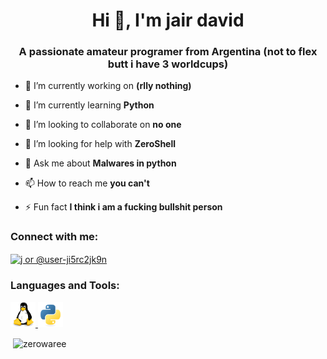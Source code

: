 <h1 align="center">Hi 👋, I'm jair david</h1>
<h3 align="center">A passionate amateur programer from Argentina (not to flex butt i have 3 worldcups)</h3>

- 🔭 I’m currently working on **(rlly nothing)**

- 🌱 I’m currently learning **Python**

- 👯 I’m looking to collaborate on **no one**

- 🤝 I’m looking for help with **ZeroShell**

- 💬 Ask me about **Malwares in python**

- 📫 How to reach me **you can't**

- ⚡ Fun fact **I think i am a fucking bullshit person**

<h3 align="left">Connect with me:</h3>
<p align="left">
<a href="https://www.youtube.com/channel/@user-ji5rc2jk9n" target="blank"><img align="center" src="https://raw.githubusercontent.com/rahuldkjain/github-profile-readme-generator/master/src/images/icons/Social/youtube.svg" alt="j or @user-ji5rc2jk9n" height="30" width="40" /></a>
</p>

<h3 align="left">Languages and Tools:</h3>
<p align="left"> <a href="https://www.linux.org/" target="_blank" rel="noreferrer"> <img src="https://raw.githubusercontent.com/devicons/devicon/master/icons/linux/linux-original.svg" alt="linux" width="40" height="40"/> </a> <a href="https://www.python.org" target="_blank" rel="noreferrer"> <img src="https://raw.githubusercontent.com/devicons/devicon/master/icons/python/python-original.svg" alt="python" width="40" height="40"/> </a> </p>

<p>&nbsp;<img align="center" src="https://github-readme-stats.vercel.app/api?username=zerowaree&show_icons=true&locale=en" alt="zerowaree" /></p>
